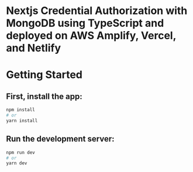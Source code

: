 # Nextjs Credential Authorization with MongoDB using TypeScript and deployed on AWS Amplify, Vercel, and Netlify

# Getting Started
## First, install the app:

```bash
npm install
# or
yarn install
```

## Run the development server:
```bash
npm run dev
# or
yarn dev
```